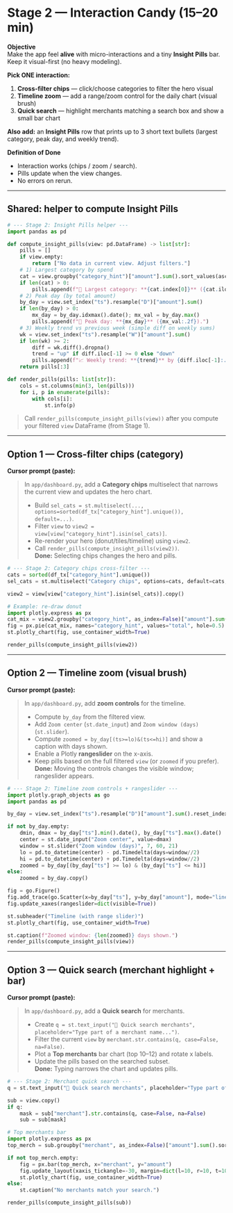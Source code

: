 # Stage 2 — Interaction Candy (15–20 min)

**Objective**  
Make the app feel **alive** with micro-interactions and a tiny **Insight Pills** bar. Keep it visual-first (no heavy modeling).

**Pick ONE interaction:**  
1) **Cross-filter chips** — click/choose categories to filter the hero visual  
2) **Timeline zoom** — add a range/zoom control for the daily chart (visual brush)  
3) **Quick search** — highlight merchants matching a search box and show a small bar chart

**Also add:** an **Insight Pills** row that prints up to 3 short text bullets (largest category, peak day, and weekly trend).

**Definition of Done**  
- Interaction works (chips / zoom / search).  
- Pills update when the view changes.  
- No errors on rerun.

---

## Shared: helper to compute Insight Pills

```python
# --- Stage 2: Insight Pills helper ---
import pandas as pd

def compute_insight_pills(view: pd.DataFrame) -> list[str]:
    pills = []
    if view.empty:
        return ["No data in current view. Adjust filters."]
    # 1) Largest category by spend
    cat = view.groupby("category_hint")["amount"].sum().sort_values(ascending=False)
    if len(cat) > 0:
        pills.append(f"🍰 Largest category: **{cat.index[0]}** ({cat.iloc[0]:.2f}).")
    # 2) Peak day (by total amount)
    by_day = view.set_index("ts").resample("D")["amount"].sum()
    if len(by_day) > 0:
        mx_day = by_day.idxmax().date(); mx_val = by_day.max()
        pills.append(f"📅 Peak day: **{mx_day}** ({mx_val:.2f}).")
    # 3) Weekly trend vs previous week (simple diff on weekly sums)
    wk = view.set_index("ts").resample("W")["amount"].sum()
    if len(wk) >= 2:
        diff = wk.diff().dropna()
        trend = "up" if diff.iloc[-1] >= 0 else "down"
        pills.append(f"📈 Weekly trend: **{trend}** by {diff.iloc[-1]:.2f}.")
    return pills[:3]

def render_pills(pills: list[str]):
    cols = st.columns(min(3, len(pills)))
    for i, p in enumerate(pills):
        with cols[i]:
            st.info(p)
```

> Call `render_pills(compute_insight_pills(view))` after you compute your filtered `view` DataFrame (from Stage 1).

---

## Option 1 — Cross-filter chips (category)

**Cursor prompt (paste):**  
> In `app/dashboard.py`, add a **Category chips** multiselect that narrows the current view and updates the hero chart.  
> - Build `sel_cats = st.multiselect(..., options=sorted(df_tx["category_hint"].unique()), default=...)`.  
> - Filter `view` to `view2 = view[view["category_hint"].isin(sel_cats)]`.  
> - Re-render your hero (donut/tiles/timeline) using `view2`.  
> - Call `render_pills(compute_insight_pills(view2))`.  
> **Done:** Selecting chips changes the hero and pills.

```python
# --- Stage 2: Category chips cross-filter ---
cats = sorted(df_tx["category_hint"].unique())
sel_cats = st.multiselect("Category chips", options=cats, default=cats, help="Select one or more categories")

view2 = view[view["category_hint"].isin(sel_cats)].copy()

# Example: re-draw donut
import plotly.express as px
cat_mix = view2.groupby("category_hint", as_index=False)["amount"].sum().rename(columns={"amount":"total"})
fig = px.pie(cat_mix, names="category_hint", values="total", hole=0.5)
st.plotly_chart(fig, use_container_width=True)

render_pills(compute_insight_pills(view2))
```

---

## Option 2 — Timeline zoom (visual brush)

**Cursor prompt (paste):**  
> In `app/dashboard.py`, add **zoom controls** for the timeline.  
> - Compute `by_day` from the filtered view.  
> - Add `Zoom center` (`st.date_input`) and `Zoom window (days)` (`st.slider`).  
> - Compute `zoomed = by_day[(ts>=lo)&(ts<=hi)]` and show a caption with days shown.  
> - Enable a Plotly **rangeslider** on the x-axis.  
> - Keep pills based on the full filtered `view` (or `zoomed` if you prefer).  
> **Done:** Moving the controls changes the visible window; rangeslider appears.

```python
# --- Stage 2: Timeline zoom controls + rangeslider ---
import plotly.graph_objects as go
import pandas as pd

by_day = view.set_index("ts").resample("D")["amount"].sum().reset_index()

if not by_day.empty:
    dmin, dmax = by_day["ts"].min().date(), by_day["ts"].max().date()
    center = st.date_input("Zoom center", value=dmax)
    window = st.slider("Zoom window (days)", 7, 60, 21)
    lo = pd.to_datetime(center) - pd.Timedelta(days=window//2)
    hi = pd.to_datetime(center) + pd.Timedelta(days=window//2)
    zoomed = by_day[(by_day["ts"] >= lo) & (by_day["ts"] <= hi)]
else:
    zoomed = by_day.copy()

fig = go.Figure()
fig.add_trace(go.Scatter(x=by_day["ts"], y=by_day["amount"], mode="lines", name="Daily volume"))
fig.update_xaxes(rangeslider=dict(visible=True))

st.subheader("Timeline (with range slider)")
st.plotly_chart(fig, use_container_width=True)

st.caption(f"Zoomed window: {len(zoomed)} days shown.")
render_pills(compute_insight_pills(view))
```

---

## Option 3 — Quick search (merchant highlight + bar)

**Cursor prompt (paste):**  
> In `app/dashboard.py`, add a **Quick search** for merchants.  
> - Create `q = st.text_input("🔎 Quick search merchants", placeholder="Type part of a merchant name...")`.  
> - Filter the current `view` by `merchant.str.contains(q, case=False, na=False)`.  
> - Plot a **Top merchants** bar chart (top 10–12) and rotate x labels.  
> - Update the pills based on the searched subset.  
> **Done:** Typing narrows the chart and updates pills.

```python
# --- Stage 2: Merchant quick search ---
q = st.text_input("🔎 Quick search merchants", placeholder="Type part of a merchant name...")

sub = view.copy()
if q:
    mask = sub["merchant"].str.contains(q, case=False, na=False)
    sub = sub[mask]

# Top merchants bar
import plotly.express as px
top_merch = sub.groupby("merchant", as_index=False)["amount"].sum().sort_values("amount", ascending=False).head(12)

if not top_merch.empty:
    fig = px.bar(top_merch, x="merchant", y="amount")
    fig.update_layout(xaxis_tickangle=-30, margin=dict(l=10, r=10, t=10, b=60))
    st.plotly_chart(fig, use_container_width=True)
else:
    st.caption("No merchants match your search.")

render_pills(compute_insight_pills(sub))
```
